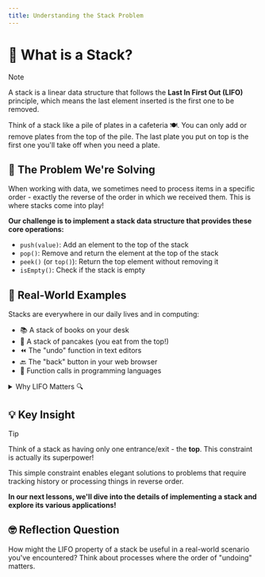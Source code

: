 ```yaml
---
title: Understanding the Stack Problem
---
```


# 🧩 What is a Stack?

> [!NOTE]
> A stack is a linear data structure that follows the **Last In First Out (LIFO)** principle, which means the last element inserted is the first one to be removed.

Think of a stack like a pile of plates in a cafeteria 🍽️. You can only add or remove plates from the top of the pile. The last plate you put on top is the first one you'll take off when you need a plate.

## 🤔 The Problem We're Solving

When working with data, we sometimes need to process items in a specific order - exactly the reverse of the order in which we received them. This is where stacks come into play!

**Our challenge is to implement a stack data structure that provides these core operations:**

- `push(value)`: Add an element to the top of the stack
- `pop()`: Remove and return the element at the top of the stack
- `peek()` (or `top()`): Return the top element without removing it
- `isEmpty()`: Check if the stack is empty

## 🌟 Real-World Examples

Stacks are everywhere in our daily lives and in computing:

- 📚 A stack of books on your desk
- 🥞 A stack of pancakes (you eat from the top!)
- ⏪ The "undo" function in text editors
- 🔙 The "back" button in your web browser
- 📱 Function calls in programming languages

<details>
<summary>Why LIFO Matters 🔍</summary>

The LIFO property makes stacks perfect for:
- Tracking state that needs to be unwound in reverse order
- Processing nested structures
- Implementing backtracking algorithms
- Reversing the order of elements

This fundamental property is what makes stacks so useful in solving certain types of problems!
</details>

## 💡 Key Insight

> [!TIP]
> Think of a stack as having only one entrance/exit - the **top**. This constraint is actually its superpower!

This simple constraint enables elegant solutions to problems that require tracking history or processing things in reverse order.

**In our next lessons, we'll dive into the details of implementing a stack and explore its various applications!**

## 🤓 Reflection Question

How might the LIFO property of a stack be useful in a real-world scenario you've encountered? Think about processes where the order of "undoing" matters. 